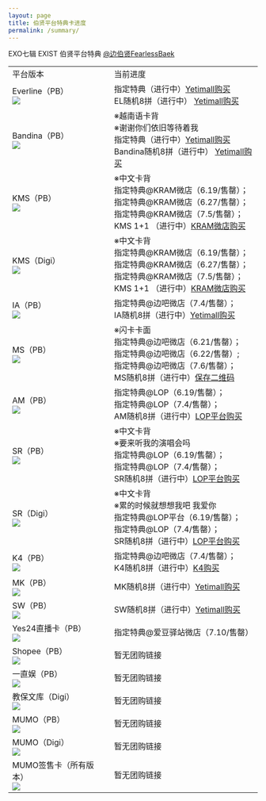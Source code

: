 ```yaml
---
layout: page
title: 伯贤平台特典卡进度
permalink: /summary/
---
```



EXO七辑 EXIST 伯贤平台特典 [@边伯贤FearlessBaek](https://weibo.com/u/3694863325)



<font size=2>

<div class="row">
    <div class="span4">
        <table>
          <tr>
            <td>平台版本</td>
            <td>当前进度</td>
          </tr>
          <tr>
            <td style="vertical-align: middle">Everline（PB）<br><a href="https://s2.loli.net/2023/07/04/mQKLYXf1pqEOtMe.png"><img src="https://s2.loli.net/2023/07/04/zKSeLsMiOgNfGCX.png" ></a></td>
            <td style="vertical-align: middle">指定特典（进行中）<a href="https://www.yetimall.fun/h5/#/pages/store/goodsDetail/goodsDetail?gid=5646&continueFlag=1961b80f775bfd9263cb4ee8416fc63d">Yetimall购买</a><br>EL随机8拼（进行中） <a href="https://www.yetimall.fun/h5/#/pages/store/goodsDetail/goodsDetail?gid=5648&continueFlag=1961b80f775bfd9263cb4ee8416fc63d">Yetimall购买</a></td>
          </tr>
          <tr>
            <td style="vertical-align: middle">Bandina（PB）<br><a href="https://s2.loli.net/2023/07/10/CdS64uU1peA2Yi3.jpg"><img src="https://s2.loli.net/2023/07/10/s6mUfYiAhxbHMzC.jpg" ></a></td>
            <td style="vertical-align: middle">※越南语卡背<br>※谢谢你们依旧等待着我<br>指定特典（进行中）<a href="https://www.yetimall.fun/h5/#/pages/store/goodsDetail/goodsDetail?gid=5646&continueFlag=1961b80f775bfd9263cb4ee8416fc63d">Yetimall购买</a><br>Bandina随机8拼（进行中） <a href="https://www.yetimall.fun/h5/#/pages/store/goodsDetail/goodsDetail?gid=5648&continueFlag=1961b80f775bfd9263cb4ee8416fc63d">Yetimall购买</a></td>
          </tr>
          <tr>
            <td style="vertical-align: middle">KMS（PB）<br><a href="https://s2.loli.net/2023/07/04/XBCy45rZqYhiwcQ.png"><img src="https://s2.loli.net/2023/07/04/whH9F4b1YZd3zU6.png" ></a></td>
            <td style="vertical-align: middle">※中文卡背<br>指定特典@KRAM微店（6.19/售罄）；<br>指定特典@KRAM微店（6.27/售罄）；<br>指定特典@KRAM微店（7.5/售罄）；<br> KMS 1+1 （进行中）<a href="https://shop1382036085.v.weidian.com/item.html?itemID=6405689639">KRAM微店购买</a></td>
          </tr>
           <tr>
            <td style="vertical-align: middle">KMS（Digi）<br><a href="https://s2.loli.net/2023/07/04/qT6NLJXt4YEPZMV.png"><img src="https://s2.loli.net/2023/07/04/qCuoMl1p6naNkde.png" ></a></td>
            <td style="vertical-align: middle">※中文卡背<br>指定特典@KRAM微店（6.19/售罄）；<br>指定特典@KRAM微店（6.27/售罄）；<br>指定特典@KRAM微店（7.5/售罄）；<br> KMS 1+1 （进行中）<a href="https://shop1382036085.v.weidian.com/item.html?itemID=6405681769">KRAM微店购买</a></td>
          </tr>
          <tr>
            <td style="vertical-align: middle">IA（PB）<br><a href="https://s2.loli.net/2023/07/04/RdS8NfUtDPJ2ckn.png"><img src="https://s2.loli.net/2023/07/04/OBDocakIp6QVngJ.png" ></a></td>
            <td style="vertical-align: middle">指定特典@边吧微店（7.4/售罄）；<br>IA随机8拼（进行中）<a href="https://www.yetimall.fun/h5/#/pages/store/goodsDetail/goodsDetail?gid=5648&continueFlag=1961b80f775bfd9263cb4ee8416fc63d">Yetimall购买</a></td>
          </tr>
          <tr>
            <td style="vertical-align: middle">MS（PB）<br><a href="https://s2.loli.net/2023/07/04/BEucYCMdvGf6OPj.png"><img src="https://s2.loli.net/2023/07/04/CEPj7kSuzD91Q5d.png" ></a></td>
            <td style="vertical-align: middle">※闪卡卡面<br>指定特典@边吧微店（6.21/售罄）；<br>指定特典@边吧微店（6.22/售罄）;<br>指定特典@边吧微店（7.6/售罄）；<br> MS随机8拼（进行中）<a href="https://github.com/baekhyunee56/baekhyunee56.github.io/assets/137210713/37bb4926-a2a8-4e9c-b881-a223c5482dd7">保存二维码</a></td>
          </tr>
          <tr>
            <td style="vertical-align: middle">AM（PB）<br><a href="https://s2.loli.net/2023/07/04/49uorje3yARQS1G.png"><img src="https://s2.loli.net/2023/07/04/VT6lLpGSba8wYHr.png" ></a></td>
            <td style="vertical-align: middle">指定特典@LOP（6.19/售罄）；<br>指定特典@LOP（7.4/售罄）；<br> AM随机8拼（进行中）<a href="http://m.liveonepick.com/#/?productId=61e52d76e1e746b4967e9c4905a8f31a&continueFlag=1961b80f775bfd9263cb4ee8416fc63d">LOP平台购买</a></td>
          </tr>
          <tr>
            <td style="vertical-align: middle">SR（PB）<br><a href="https://s2.loli.net/2023/07/04/8jwQBeSGyoHrgY1.png"><img src="https://s2.loli.net/2023/07/04/DEXRvQIPq68sfkV.png" ></a></td>
            <td style="vertical-align: middle">※中文卡背<br>※要来听我的演唱会吗<br>指定特典@LOP（6.19/售罄）；<br>指定特典@LOP（7.4/售罄）；<br> SR随机8拼（进行中）<a href="http://m.liveonepick.com/#/?productId=cd334b12b18a4672a2aa347587821df7&continueFlag=1961b80f775bfd9263cb4ee8416fc63d">LOP平台购买</a></td>
          </tr>
           <tr>
            <td style="vertical-align: middle">SR（Digi）<br><a href="https://s2.loli.net/2023/07/04/JklIjEK4rbRONWZ.png"><img src="https://s2.loli.net/2023/07/04/wgAvKrYL3sEFQqR.png" ></a></td>
            <td style="vertical-align: middle">※中文卡背<br>※累的时候就想想我吧 我爱你<br>指定特典@LOP平台（6.19/售罄）；<br>指定特典@LOP（7.4/售罄）；<br> SR随机8拼（进行中）<a href="http://m.liveonepick.com/#/?productId=9c6c7ff682214800a7434933e1711f2a&continueFlag=1961b80f775bfd9263cb4ee8416fc63d">LOP平台购买</a></td>
          </tr>
          <tr>
            <td style="vertical-align: middle">K4（PB）<br><a href="https://s2.loli.net/2023/07/04/q5pScBdgOPNK74Z.png"><img src="https://s2.loli.net/2023/07/04/SwuNvtOQemhJZTr.png" ></a></td>
            <td style="vertical-align: middle">指定特典@边吧微店（7.4/售罄）；<br>K4随机8拼（进行中）<a href="https://cn.ktown4u.com/eventsub?eve_no=7482331&biz_no=599">K4购买</a></td>
          </tr>
          <tr>
            <td style="vertical-align: middle">MK（PB）<br><a href="https://s2.loli.net/2023/07/04/Tylbxje8s94Fi3c.png"><img src="https://s2.loli.net/2023/07/04/LcoGgSBsTpfrZJR.png" ></a></td>
            <td style="vertical-align: middle">MK随机8拼（进行中）<a href="https://www.yetimall.fun/h5/#/pages/store/goodsDetail/goodsDetail?gid=5648&continueFlag=1961b80f775bfd9263cb4ee8416fc63d">Yetimall购买</a></td>
          </tr>
           <tr>
            <td style="vertical-align: middle">SW（PB）<br><a href="https://s2.loli.net/2023/07/04/tlwyPNbDmhj85M3.png"><img src="https://s2.loli.net/2023/07/04/xrfdI2QSbNgnyVt.png" ></a></td>
            <td style="vertical-align: middle">SW随机8拼（进行中）<a href="https://www.yetimall.fun/h5/#/pages/store/goodsDetail/goodsDetail?gid=5648&continueFlag=1961b80f775bfd9263cb4ee8416fc63d">Yetimall购买</a></td>
          </tr>
          <tr>
            <td style="vertical-align: middle">Yes24直播卡（PB）<br><a href="https://s2.loli.net/2023/06/22/rEcaCqIRYmPKFjU.png"><img src="https://s2.loli.net/2023/06/22/uf3g1rBbZh2UJEs.png" ></a></td>
            <td style="vertical-align: middle">指定特典@爱豆驿站微店（7.10/售罄）</td>
          </tr>
          <tr>
            <td style="vertical-align: middle">Shopee（PB）<br><a href="https://s2.loli.net/2023/07/04/4Xb3UE75fdeV8lg.png"><img src="https://s2.loli.net/2023/07/04/BJkfOXREAey6Umv.png" ></a></td>
            <td style="vertical-align: middle">暂无团购链接</td>
          </tr>
          <tr>
            <td style="vertical-align: middle">一直娱（PB）<br><a href="https://s2.loli.net/2023/07/07/uhsxt3iOaI5WrXM.png"><img src="https://s2.loli.net/2023/07/07/kxVyZbeYXaU1nlI.png" ></a></td>
            <td style="vertical-align: middle">暂无团购链接</td>
          </tr>
          <tr>
            <td style="vertical-align: middle">教保文库（Digi）<br><a href="https://s2.loli.net/2023/07/08/MVieGjrALHwJfOx.jpg"><img src="https://s2.loli.net/2023/07/08/KngRWYXMh7FiDCt.jpg" ></a></td>
            <td style="vertical-align: middle">暂无团购链接</td>
          </tr>
          <tr>
            <td style="vertical-align: middle">MUMO（PB）<br><a href="https://s2.loli.net/2023/06/22/rEcaCqIRYmPKFjU.png"><img src="https://s2.loli.net/2023/06/22/uf3g1rBbZh2UJEs.png" ></a></td>
            <td style="vertical-align: middle">暂无团购链接</td>
          </tr>
          <tr>
            <td style="vertical-align: middle">MUMO（Digi）<br><a href="https://s2.loli.net/2023/06/22/rEcaCqIRYmPKFjU.png"><img src="https://s2.loli.net/2023/06/22/uf3g1rBbZh2UJEs.png" ></a></td>
            <td style="vertical-align: middle">暂无团购链接</td>
          </tr>
          <tr>
            <td style="vertical-align: middle">MUMO签售卡（所有版本）<br><a href="https://s2.loli.net/2023/07/10/WLsh57nQzXHoTpE.jpg"><img src="https://s2.loli.net/2023/07/10/hVvxXdtBlq8crHO.jpg" ></a></td>
            <td style="vertical-align: middle">暂无团购链接</td>
          </tr>
        </table>
    </div>
</div>
</font>


